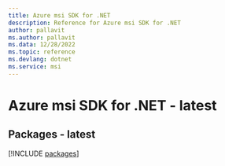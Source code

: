 ```yaml
---
title: Azure msi SDK for .NET
description: Reference for Azure msi SDK for .NET
author: pallavit
ms.author: pallavit
ms.data: 12/28/2022
ms.topic: reference
ms.devlang: dotnet
ms.service: msi
---
```

# Azure msi SDK for .NET - latest
## Packages - latest
[!INCLUDE [packages](msi-index.md)]